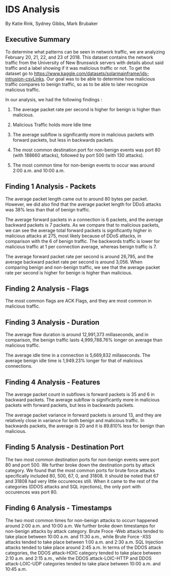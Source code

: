 # IDS Analysis
By Katie Rink, Sydney Gibbs, Mark Brubaker

## Executive Summary
To determine what patterns can be seen in network traffic, we are analyzing February 20, 21, 22, and 23 of 2018. This dataset contains the network traffic from the University of New Brunswick servers with details about said traffic and a label showing if it was malicious traffic or not. To get the dataset go to https://www.kaggle.com/datasets/solarmainframe/ids-intrusion-csvLinks. Our goal was to be able to determine how malicious traffic compares to benign traffic, so as to be able to later recognize malicious traffic. 


In our analysis, we had the following findings : 


1) The average packet rate per second is higher for benign is higher than malicious.


2) Malicious Traffic holds more Idle time


3) The average subflow is significantly more in malicious packets with forward packets, but less in backwards packets. 


4) The most common destination port for non-benign events was port 80 (with 188660 attacks), followed by port 500 (with 130 attacks).


5) The most common time for non-benign events to occur was around 2:00 a.m. and 10:00 a.m.


## Finding 1 Analysis - Packets
The average packet length came out to around 80 bytes per packet. However, we did also find that the average packet length for DDoS attacks was 38% less than that of benign traffic. 

The average forward packets in a connection is 6 packets, and the average backward packets is 7 packets. As we compare that to malicious packets, we can see the average total forward packets is significantly higher in malicious attacks at 275, most likely because of DDoS attacks, in comparison with the 6 of benign traffic. The backwords traffic is lower for malicious traffic at 1 per connection average, whereas benign traffic is 7. 

The average forward packet rate per second is around 26,795, and the average backward packet rate per second is around 3,056. When comparing benign and non-benign traffic, we see that the average packet rate per second is higher for benign is higher than malicious. 

## Finding 2  Analysis - Flags
The most common flags are ACK Flags, and they are most common in malicious traffic. 

## Finding 3  Analysis - Duration
The average flow duration is around 12,991,373 millaseconds, and in comparison, the benign traffic lasts 4,999,788.76% longer on average than malicious traffic. 

The average idle time in a connection is 5,669,832 millaseconds. The average benign idle time is 1,949.23% longer for that of malicious connections. 

## Finding 4 Analysis - Features
The average packet count in subflows is forward packets is 35 and 6 in backward packets. The average subflow is significantly more in malicious packets with forward packets, but less in backwards packets. 

The average packet variance in forward packets is around 13, and they are relatively close in variance for both benign and malicious traffic. In backwards packets,  the average is 20 and it is 89.810% less for benign than malicious. 


## Finding 5 Analysis - Destination Port
The two most common destination ports for non-benign events were port 80 and port 500. We further broke down the destination ports by attack category. We found that the most common ports for brute force attacks specifically included 80, 500, 67, 0, and 31808. It should be noted that 67 and 31808 had very little occurences still. When it came to the rest of the categories (DDOS attacks and SQL injections), the only port with occurences was port 80.

## Finding 6 Analysis - Timestamps
The two most common times for non-benign attacks to occurr happened around 2:00 a.m. and 10:00 a.m. We further broke down timestamps for non-benign attacks by attack category. Brute Froce -Web attacks tended to take place between 10:00 a.m. and 11:30 a.m., while Brute Force -XSS attacks tended to take place between 1:00 a.m. and 2:30 a.m. SQL Injection attacks tended to take place around 2:45 a.m. In terms of the DDOS attack categories, the DDOS attack-HOIC category tended to take place between 2:10 a.m. and 2:15 a.m., while the DDOS attack-LOIC-HTTP and DDOS attack-LOIC-UDP categories tended to take place between 10:00 a.m. and 10:45 a.m.
